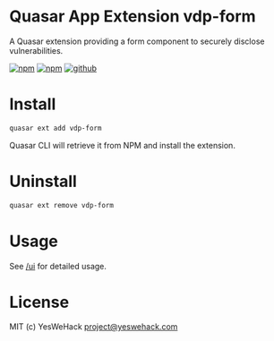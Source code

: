 # Quasar App Extension vdp-form

A Quasar extension providing a form component to securely disclose vulnerabilities.

[![npm](https://img.shields.io/npm/v/quasar-app-extension-vdp-form?label=quasar-app-extension-vdp-form&logo=npm&style=flat-square)](https://www.npmjs.com/package/quasar-app-extension-vdp-form/)
[![npm](https://img.shields.io/npm/dt/quasar-app-extension-vdp-form?&style=flat-square)](https://www.npmjs.com/package/quasar-app-extension-vdp-form)
[![github](https://img.shields.io/badge/GitHub-yeswehack%2Fvdp--form-informational?logo=github&style=flat-square)](https://github.com/yeswehack/vdp-form)

# Install
```bash
quasar ext add vdp-form
```
Quasar CLI will retrieve it from NPM and install the extension.

# Uninstall
```bash
quasar ext remove vdp-form
```

# Usage
See [/ui](../ui) for detailed usage.

# License
MIT (c) YesWeHack project@yeswehack.com

